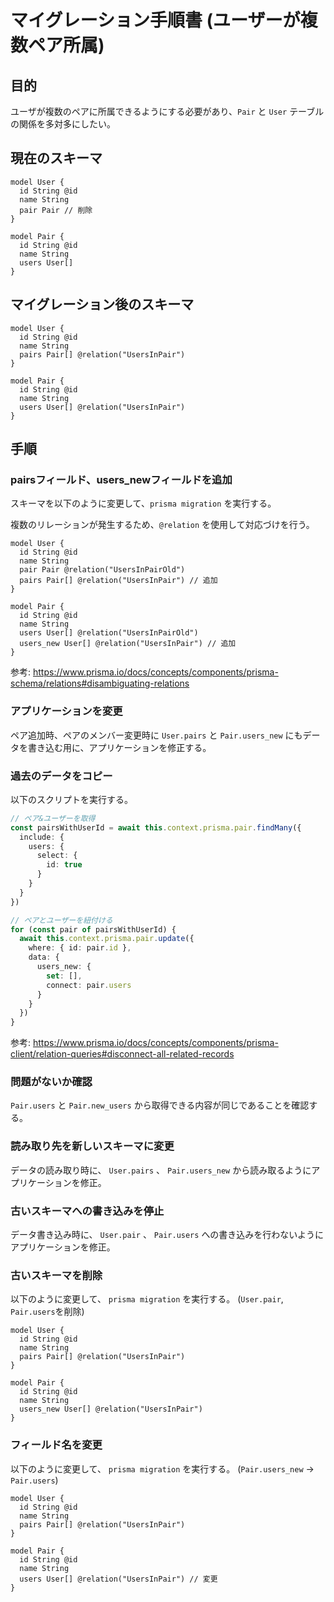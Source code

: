 # マイグレーション手順書 (ユーザーが複数ペア所属)

## 目的

ユーザが複数のペアに所属できるようにする必要があり、`Pair` と `User` テーブルの関係を多対多にしたい。

## 現在のスキーマ

```prisma
model User {
  id String @id
  name String
  pair Pair // 削除
}

model Pair {
  id String @id
  name String
  users User[]
}
```

## マイグレーション後のスキーマ

```prisma
model User {
  id String @id
  name String
  pairs Pair[] @relation("UsersInPair")
}

model Pair {
  id String @id
  name String
  users User[] @relation("UsersInPair")
}
```

## 手順

### pairsフィールド、users_newフィールドを追加

スキーマを以下のように変更して、`prisma migration` を実行する。

複数のリレーションが発生するため、`@relation` を使用して対応づけを行う。

```prisma
model User {
  id String @id
  name String
  pair Pair @relation("UsersInPairOld")
  pairs Pair[] @relation("UsersInPair") // 追加
}

model Pair {
  id String @id
  name String
  users User[] @relation("UsersInPairOld")
  users_new User[] @relation("UsersInPair") // 追加
}
```

参考: https://www.prisma.io/docs/concepts/components/prisma-schema/relations#disambiguating-relations

### アプリケーションを変更

ペア追加時、ペアのメンバー変更時に `User.pairs` と `Pair.users_new` にもデータを書き込む用に、アプリケーションを修正する。

### 過去のデータをコピー

以下のスクリプトを実行する。

```ts
// ペア&ユーザーを取得
const pairsWithUserId = await this.context.prisma.pair.findMany({
  include: {
    users: {
      select: {
        id: true
      }
    }
  }
})

// ペアとユーザーを紐付ける
for (const pair of pairsWithUserId) {
  await this.context.prisma.pair.update({
    where: { id: pair.id },
    data: {
      users_new: {
        set: [],
        connect: pair.users
      }
    }
  })
}
```

参考: https://www.prisma.io/docs/concepts/components/prisma-client/relation-queries#disconnect-all-related-records

### 問題がないか確認

`Pair.users` と `Pair.new_users` から取得できる内容が同じであることを確認する。

### 読み取り先を新しいスキーマに変更

データの読み取り時に、 `User.pairs` 、 `Pair.users_new` から読み取るようにアプリケーションを修正。

### 古いスキーマへの書き込みを停止

データ書き込み時に、 `User.pair` 、 `Pair.users` への書き込みを行わないようにアプリケーションを修正。

### 古いスキーマを削除

以下のように変更して、 `prisma migration` を実行する。 (`User.pair`, `Pair.users`を削除)
```prisma
model User {
  id String @id
  name String
  pairs Pair[] @relation("UsersInPair")
}

model Pair {
  id String @id
  name String
  users_new User[] @relation("UsersInPair")
}
```

### フィールド名を変更

以下のように変更して、 `prisma migration` を実行する。 (`Pair.users_new` -> `Pair.users`)

```prisma
model User {
  id String @id
  name String
  pairs Pair[] @relation("UsersInPair")
}

model Pair {
  id String @id
  name String
  users User[] @relation("UsersInPair") // 変更
}
```
